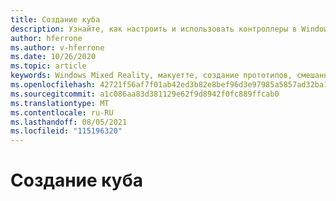 ```yaml
---
title: Создание куба
description: Узнайте, как настроить и использовать контроллеры в Windows Mixed Reality.
author: hferrone
ms.author: v-hferrone
ms.date: 10/26/2020
ms.topic: article
keywords: Windows Mixed Reality, макуетте, создание прототипов, смешанная реальность, виртуальная реальность, VR, MR, отзыв, центр обратной связи, ошибки
ms.openlocfilehash: 42721f56af7f01ab42ed3b82e8bef96d3e97985a5857ad32ba10fa07a3dfd238
ms.sourcegitcommit: a1c086aa83d381129e62f9d8942f0fc889ffcab0
ms.translationtype: MT
ms.contentlocale: ru-RU
ms.lasthandoff: 08/05/2021
ms.locfileid: "115196320"
---
```

# <a name="creating-a-cube"></a>Создание куба

<!-- TODO(Harrison/Stefan): Can we get a short set of instructions and screenshots to take a new user through setup and a more fleshed out usage example? 
                            - For example, a start to finish process for creating, debugging, and sharing results of an onscreen cube.
-->